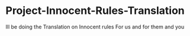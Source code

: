 # Project-Innocent-Rules-Translation
Ill be doing the Translation on Innocent rules For us and for them and you
